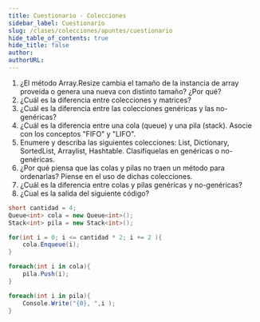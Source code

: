 ```yaml
---
title: Cuestionario - Colecciones
sidebar_label: Cuestionario
slug: /clases/colecciones/apuntes/cuestionario
hide_table_of_contents: true
hide_title: false
author: 
authorURL: 
---
```


1. ¿El método Array.Resize cambia el tamaño de la instancia de array proveída o genera una nueva con distinto tamaño? ¿Por qué?
2. ¿Cuál es la diferencia entre colecciones y matrices?
3. ¿Cuál es la diferencia entre las colecciones genéricas y las no-genéricas?
4. ¿Cuál es la diferencia entre una cola (queue) y una pila (stack). Asocie con los conceptos "FIFO" y "LIFO".
5. Enumere y describa las siguientes colecciones: List, Dictionary, SortedList, Arraylist, Hashtable. Clasifíquelas en genéricas o no-genéricas.
6. ¿Por qué piensa que las colas y pilas no traen un método para ordenarlas? Piense en el uso de dichas colecciones. 
7. ¿Cuál es la diferencia entre colas y pilas genéricas y no-genéricas?
8. ¿Cual es la salida del siguiente código?

```csharp
short cantidad = 4;
Queue<int> cola = new Queue<int>();
Stack<int> pila = new Stack<int>();

for(int i = 0; i <= cantidad * 2; i += 2 ){
    cola.Enqueue(i);
}

foreach(int i in cola){
    pila.Push(i);
}

foreach(int i in pila){
    Console.Write("{0}, ",i );
}
```